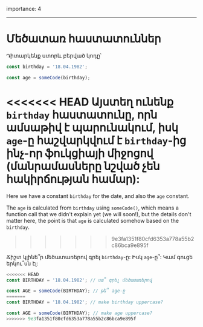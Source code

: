 importance: 4

---

# Մեծատառ հաստատուններ

Դիտարկենք ստորև բերված կոդը՝

```js
const birthday = '18.04.1982';

const age = someCode(birthday);
```

<<<<<<< HEAD
Այստեղ ունենք `birthday` հաստատունը, որն ամսաթիվ է պարունակում, իսկ `age`-ը հաշվարկվում է `birthday`-ից ինչ-որ ֆուկցիայի միջոցով (մանրամասները նշված չեն հակիրճության համար):
=======
Here we have a constant `birthday` for the date, and also the `age` constant.

The `age` is calculated from `birthday` using `someCode()`, which means a function call that we didn't explain yet (we will soon!), but the details don't matter here, the point is that `age` is calculated somehow based on the `birthday`.
>>>>>>> 9e3fa1351f80cfd6353a778a55b2c86bca9e895f

Ճիշտ կլինե՞ր մեծատառերով գրել `birthday`-ը: Իսկ `age`-ը՞: Կամ գուցե երկու՞սն էլ:

```js
<<<<<<< HEAD
const BIRTHDAY = '18.04.1982'; // սա՞ գրել մեծատառերով

const AGE = someCode(BIRTHDAY); // թե՞ age-ը
=======
const BIRTHDAY = '18.04.1982'; // make birthday uppercase?

const AGE = someCode(BIRTHDAY); // make age uppercase?
>>>>>>> 9e3fa1351f80cfd6353a778a55b2c86bca9e895f
```
